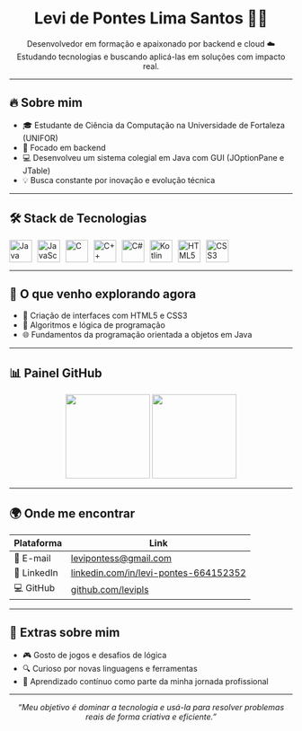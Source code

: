 <h1 align="center">Levi de Pontes Lima Santos 🧑‍💻</h1>

<p align="center">Desenvolvedor em formação e apaixonado por backend e cloud ☁️<br>
Estudando tecnologias e buscando aplicá-las em soluções com impacto real.</p>

---

## 🔥 Sobre mim

- 🎓 Estudante de Ciência da Computação na Universidade de Fortaleza (UNIFOR)
- 🚀 Focado em backend
- 💻 Desenvolveu um sistema colegial em Java com GUI (JOptionPane e JTable)
- 💡 Busca constante por inovação e evolução técnica

---

## 🛠 Stack de Tecnologias

<div style="display: flex; gap: 10px;">
  <img src="https://cdn.jsdelivr.net/gh/devicons/devicon/icons/java/java-original.svg" height="40" alt="Java" />
  <img src="https://cdn.jsdelivr.net/gh/devicons/devicon/icons/javascript/javascript-original.svg" height="40" alt="JavaScript" />
  <img src="https://cdn.jsdelivr.net/gh/devicons/devicon/icons/c/c-original.svg" height="40" alt="C" />
  <img src="https://cdn.jsdelivr.net/gh/devicons/devicon/icons/cplusplus/cplusplus-original.svg" height="40" alt="C++" />
  <img src="https://cdn.jsdelivr.net/gh/devicons/devicon/icons/csharp/csharp-original.svg" height="40" alt="C#" />
  <img src="https://cdn.jsdelivr.net/gh/devicons/devicon/icons/kotlin/kotlin-original.svg" height="40" alt="Kotlin" />
  <img src="https://cdn.jsdelivr.net/gh/devicons/devicon/icons/html5/html5-original.svg" height="40" alt="HTML5" />
  <img src="https://cdn.jsdelivr.net/gh/devicons/devicon/icons/css3/css3-original.svg" height="40" alt="CSS3" />
</div>

---

## 🚧 O que venho explorando agora

- 📱 Criação de interfaces com HTML5 e CSS3
- 🧠 Algoritmos e lógica de programação
- 🌐 Fundamentos da programação orientada a objetos em Java

---

## 📊 Painel GitHub

<div align="center">
  <img height="150em" src="https://github-readme-stats.vercel.app/api?username=levipls&show_icons=true&theme=dark&include_all_commits=true&count_private=true"/>
  <img height="150em" src="https://github-readme-stats.vercel.app/api/top-langs/?username=levipls&layout=compact&langs_count=7&theme=dark"/>
</div>

---

## 🌍 Onde me encontrar

| Plataforma | Link |
|-----------|------|
| 📧 E-mail | [levipontess@gmail.com](mailto:levipontess@gmail.com) |
| 💼 LinkedIn | [linkedin.com/in/levi-pontes-664152352](https://www.linkedin.com/in/levi-pontes-664152352) |
| 💻 GitHub | [github.com/levipls](https://github.com/levipls) |

---

## 💬 Extras sobre mim

- 🎮 Gosto de jogos e desafios de lógica
- 🔍 Curioso por novas linguagens e ferramentas
- 🌱 Aprendizado contínuo como parte da minha jornada profissional

---

<p align="center"><i>“Meu objetivo é dominar a tecnologia e usá-la para resolver problemas reais de forma criativa e eficiente.”</i></p>
